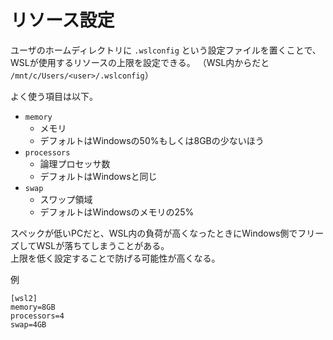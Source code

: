 # リソース設定

ユーザのホームディレクトリに `.wslconfig` という設定ファイルを置くことで、WSLが使用するリソースの上限を設定できる。
（WSL内からだと `/mnt/c/Users/<user>/.wslconfig`）

よく使う項目は以下。

- `memory`
    - メモリ
    - デフォルトはWindowsの50%もしくは8GBの少ないほう
- `processors`
    - 論理プロセッサ数
    - デフォルトはWindowsと同じ
- `swap`
    - スワップ領域
    - デフォルトはWindowsのメモリの25%

スペックが低いPCだと、WSL内の負荷が高くなったときにWindows側でフリーズしてWSLが落ちてしまうことがある。  
上限を低く設定することで防げる可能性が高くなる。

例

```
[wsl2]
memory=8GB
processors=4
swap=4GB
```
